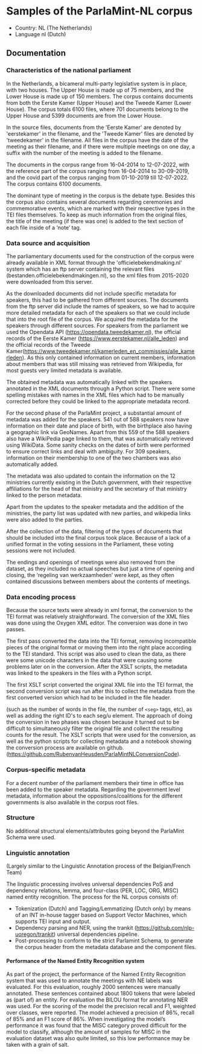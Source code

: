 # Samples of the ParlaMint-NL corpus

- Country: NL (The Netherlands)
- Language nl (Dutch)

## Documentation

### Characteristics of the national parliament

In the Netherlands, a bicameral multi-party legislative system is in place, with two houses. The Upper House is made up of 75 members, and the Lower House is made up of 150 members. The corpus contains documents from both the Eerste Kamer (Upper House) and the Tweede Kamer (Lower House). The corpus totals 6100 files, where 701 documents belong to the Upper House and 5399 documents are from the Lower House.

In the source files, documents from the 'Eerste Kamer' are denoted by 'eerstekamer' in the filename, and the 'Tweede Kamer' files are denoted by 'tweedekamer' in the filename. All files in the corpus have the date of the meeting as their filename, and if there were multiple meetings on one day, a suffix with the number of the meeting is added to the filename.

The documents in the corpus range from 16-04-2014 to 12-07-2022, with the reference part of the corpus ranging from 16-04-2014 to 30-09-2019, and the covid part of the corpus ranging from 01-10-2019 till 12-07-2022. The corpus contains 6100 documents.

The dominant type of meeting in the corpus is the debate type.  Besides this the corpus also contains several documents regarding ceremonies and commemorative events, which are marked with their respective types in the TEI files themselves. To keep as much information from the original files, the title of the meeting (if there was one) is added to the text section of each file inside of a ‘note’ tag.

### Data source and acquisition

The parliamentary documents used for the construction of the corpus were already available in XML format through the 'officielebekendmaking.nl' system which has an ftp server containing the relevant files (bestanden.officielebekendmakingen.nl), so the xml files from 2015-2020 were downloaded from this server.

As the downloaded documents did not include specific metadata for speakers, this had to be gathered from different sources. The documents from the ftp server did include the names of speakers, so we had to acquire more detailed metadata for each of the speakers so that we could include that into the root file of the corpus. We acquired the metadata for the speakers through different sources. For speakers from the parliament we used the Opendata API (https://opendata.tweedekamer.nl), the official records of the Eerste Kamer (https://www.eerstekamer.nl/alle_leden) and the official records of the Tweede Kamer(https://www.tweedekamer.nl/kamerleden_en_commissies/alle_kamerleden). As this only contained information on current members, information about members that was still missing was retrieved from Wikipedia, for most guests very limited metadata is available.

The obtained metadata was automatically linked with the speakers annotated in the XML documents through a Python script. There were some spelling mistakes with names in the XML files which had to be manually corrected before they could be linked to the appropriate metadata record.

For the second phase of the ParlaMint project, a substantial amount of metadata was added for the speakers. 541 out of 588 speakers now have information on their date and place of birth, with the birthplace also having a geographic link via GeoNames. Apart from this 559 of the 588 speakers also have a WikiPedia page linked to them, that was automatically retrieved using WikiData. Some sanity checks on the dates of birth were performed to ensure correct links and deal with ambiguity. For 309 speakers, information on their membership to one of the two chambers was also automatically added.

The metadata was also updated to contain the information on the 12 ministries currently existing in the Dutch government, with their respective affiliations for the head of that ministry and the secretary of that ministry linked to the person metadata.

Apart from the updates to the speaker metadata and the addition of the ministries, the party list was updated with new parties, and wikipedia links were also added to the parties.

After the collection of the data, filtering of the types of documents that should be included into the final corpus took place. Because of a lack of a unified format in the voting sessions in the Parliament, these voting sessions were not included.

The endings and openings of meetings were also removed from the dataset, as they included no actual speeches but just a time of opening  and closing, the ‘regeling van werkzaamheden’ were kept, as they often contained discussions between members about the contents of meetings.

### Data encoding process

Because the source texts were already in xml format, the conversion to the TEI format was relatively straightforward. The conversion of the XML files was done using the Oxygen XML editor. The conversion was done in two passes.

The first pass converted the data into the TEI format, removing incompatible pieces of the original format or moving them into the right place according to the TEI standard.  This script was also used to clean the data, as there were some unicode characters in the data that were causing some problems later on in the conversion. After the XSLT scripts, the metadata was linked to the speakers in the files with a Python script.

The first XSLT script converted the original XML file into the TEI format, the second conversion script was run after this to collect the metadata from the first converted version which had to be included in the file header.

(such as the number of words in the file, the number of `<seg>` tags, etc), as well as adding the right ID's to each seg/u element. The approach of doing the conversion in two phases was chosen because it turned out to be difficult to simultaneously filter the original file and collect the resulting counts for the result. The XSLT scripts that were used for the conversion, as well as the python scripts for collecting metadata and a notebook showing the conversion process are available on github.
(https://github.com/RubenvanHeusden/ParlaMintNLConversionCode).

### Corpus-specific metadata

For a decent number of the parliament members their time in office has been added to the speaker metadata. Regarding the government level metadata, information about the oppositions/coalitions for the different governments is also available in the corpus root files.

### Structure

No additional structural elements/attributes going beyond the ParlaMint Schema were used.

### Linguistic annotation

(Largely similar to the Linguistic Annotation process of the Belgian/French Team)

The linguistic processing involves universal dependencies PoS and dependency relations, lemma, and four-class (PER, LOC, ORG, MISC) named entity recognition. The process for the NL corpus consists of:

- Tokenization (Dutch) and Tagging/Lemmatizing (Dutch only) by means of an INT in-house tagger based on Support Vector Machines, which supports TEI input and output.
- Dependency parsing and NER, using the trankit (https://github.com/nlp-uoregon/trankit) universal dependencies pipeline.
- Post-processing to conform to the strict Parlamint Schema, to generate the corpus header from the metadata database and the component files.

#### Performance of the Named Entity Recognition system

As part of the project, the performance of the Named Entity Recognition system that was used to annotate the meetings with NE labels was evaluated. For this evaluation, roughly 2000 sentences were manually annotated. These sentences contained about 1800 tokens that were labeled as (part of) an entity. For evaluation the BILOU format for annotating NER was used. For the scoring of the model the precision recall and F1, weighted over classes, were reported. The model achieved a precision of 86%, recall of 85% and an F1 score of 86%. When investigating the model’s performance it was found that the MISC category proved difficult for the model to classify, although the amount of samples for MISC in the evaluation dataset was also quite limited, so this low performance may be taken with a grain of salt.

